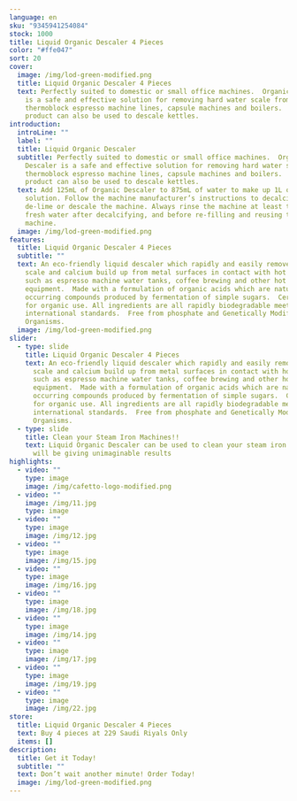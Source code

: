 ```yaml
---
language: en
sku: "9345941254084"
stock: 1000
title: Liquid Organic Descaler 4 Pieces
color: "#ffe047"
sort: 20
cover:
  image: /img/lod-green-modified.png
  title: Liquid Organic Descaler 4 Pieces
  text: Perfectly suited to domestic or small office machines.  Organic Descaler
    is a safe and effective solution for removing hard water scale from
    thermoblock espresso machine lines, capsule machines and boilers.  This
    product can also be used to descale kettles.
introduction:
  introLine: ""
  label: ""
  title: Liquid Organic Descaler
  subtitle: Perfectly suited to domestic or small office machines.  Organic
    Descaler is a safe and effective solution for removing hard water scale from
    thermoblock espresso machine lines, capsule machines and boilers.  This
    product can also be used to descale kettles.
  text: Add 125mL of Organic Descaler to 875mL of water to make up 1L of descaling
    solution. Follow the machine manufacturer’s instructions to decalcify,
    de-lime or descale the machine. Always rinse the machine at least twice with
    fresh water after decalcifying, and before re-filling and reusing the
    machine.
  image: /img/lod-green-modified.png
features:
  title: Liquid Organic Descaler 4 Pieces
  subtitle: ""
  text: An eco-friendly liquid descaler which rapidly and easily removes lime
    scale and calcium build up from metal surfaces in contact with hot water
    such as espresso machine water tanks, coffee brewing and other hot water
    equipment.  Made with a formulation of organic acids which are naturally
    occurring compounds produced by fermentation of simple sugars.  Certified
    for organic use. All ingredients are all rapidly biodegradable meeting
    international standards.  Free from phosphate and Genetically Modified
    Organisms.
  image: /img/lod-green-modified.png
slider:
  - type: slide
    title: Liquid Organic Descaler 4 Pieces
    text: An eco-friendly liquid descaler which rapidly and easily removes lime
      scale and calcium build up from metal surfaces in contact with hot water
      such as espresso machine water tanks, coffee brewing and other hot water
      equipment.  Made with a formulation of organic acids which are naturally
      occurring compounds produced by fermentation of simple sugars.  Certified
      for organic use. All ingredients are all rapidly biodegradable meeting
      international standards.  Free from phosphate and Genetically Modified
      Organisms.
  - type: slide
    title: Clean your Steam Iron Machines!!
    text: Liquid Organic Descaler can be used to clean your steam iron machines!! It
      will be giving unimaginable results
highlights:
  - video: ""
    type: image
    image: /img/cafetto-logo-modified.png
  - video: ""
    image: /img/11.jpg
    type: image
  - video: ""
    type: image
    image: /img/12.jpg
  - video: ""
    type: image
    image: /img/15.jpg
  - video: ""
    type: image
    image: /img/16.jpg
  - video: ""
    type: image
    image: /img/18.jpg
  - video: ""
    type: image
    image: /img/14.jpg
  - video: ""
    type: image
    image: /img/17.jpg
  - video: ""
    type: image
    image: /img/19.jpg
  - video: ""
    type: image
    image: /img/22.jpg
store:
  title: Liquid Organic Descaler 4 Pieces
  text: Buy 4 pieces at 229 Saudi Riyals Only
  items: []
description:
  title: Get it Today!
  subtitle: ""
  text: Don’t wait another minute! Order Today!
  image: /img/lod-green-modified.png
---
```

